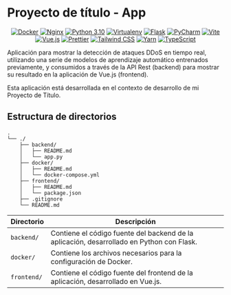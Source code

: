 # Proyecto de título - App

<div align="center">

[![Docker][docker-badge]][docker-web]
[![Nginx][nginx-badge]][nginx-web]
[![Python 3.10][python-badge]][python-web]
[![Virtualenv][venv-badge]][pyenv-web]
[![Flask][flask-badge]][flask-web]
[![PyCharm][pycharm-badge]][pycharm-web]
[![Vite][vite-badge]][vite-web]
[![Vue.js][vue-badge]][vue-web]
[![Prettier][prettier-badge]][prettier-web]
[![Tailwind CSS][tailwindcss-badge]][tailwindcss-web]
[![Yarn][yarn-badge]][yarn-web]
[![TypeScript][typescript-badge]][typescript-web]

</div>

Aplicación para mostrar la detección de ataques
DDoS en tiempo real, utilizando una serie de modelos de aprendizaje
automático entrenados previamente, y consumidos a través de la API Rest
(backend) para mostrar su resultado en la aplicación de Vue.js (frontend).

Esta aplicación está desarrollada en el contexto de desarrollo de mi Proyecto de
Título.

## Estructura de directorios

```
.
└── ./
    ├── backend/
    │   ├── README.md
    │   └── app.py
    ├── docker/
    │   ├── README.md
    │   └── docker-compose.yml
    ├── frontend/
    │   ├── README.md
    │   └── package.json
    ├── .gitignore
    └── README.md
```

| Directorio  | Descripción                                                                               |
|-------------|-------------------------------------------------------------------------------------------|
| `backend/`  | Contiene el código fuente del backend de la aplicación, desarrollado en Python con Flask. |
| `docker/`   | Contiene los archivos necesarios para la configuración de Docker.                         |
| `frontend/` | Contiene el código fuente del frontend de la aplicación, desarrollado en Vue.js.          |

<!-- badges -->

[docker-badge]: https://img.shields.io/badge/Docker-2496ED?logo=docker&logoColor=FFF&style=flat

[docker-web]: https://www.docker.com/

[nginx-badge]: https://img.shields.io/badge/Nginx-009639?logo=nginx&logoColor=FFF&style=flat

[nginx-web]: https://www.nginx.com/

[python-badge]: https://img.shields.io/badge/Python%203.10-3776AB?logo=python&logoColor=FFF&style=flat

[python-web]: https://www.python.org/

[venv-badge]: https://img.shields.io/badge/Virtualenv-4B8BBE?logo=python&logoColor=FFF&style=flat

[pyenv-web]: https://virtualenv.pypa.io/en/latest/

[flask-badge]: https://img.shields.io/badge/Flask-000?logo=flask&logoColor=FFF&style=flat

[flask-web]: https://flask.palletsprojects.com/en/2.0.x/

[pycharm-badge]: https://img.shields.io/badge/PyCharm-000?logo=pycharm&logoColor=FFF&style=flat

[pycharm-web]: https://www.jetbrains.com/pycharm/

[vite-badge]: https://img.shields.io/badge/Vite-2C3A42?logo=vite&logoColor=FFF&style=flat

[vite-web]: https://vitejs.dev/

[vue-badge]: https://img.shields.io/badge/Vue-4FC08D?logo=vue.js&logoColor=FFF&style=flat

[vue-web]: https://vuejs.org/

[prettier-badge]: https://img.shields.io/badge/Prettier-F7B93E?logo=prettier&logoColor=FFF&style=flat

[prettier-web]: https://prettier.io/

[tailwindcss-badge]: https://img.shields.io/badge/Tailwind_CSS-38B2AC?logo=tailwind-css&logoColor=FFF&style=flat

[tailwindcss-web]: https://tailwindcss.com/

[yarn-badge]: https://img.shields.io/badge/Yarn-2C8EBB?logo=yarn&logoColor=FFF&style=flat

[yarn-web]: https://yarnpkg.com/

[typescript-badge]: https://img.shields.io/badge/TypeScript-3178C6?logo=typescript&logoColor=FFF&style=flat

[typescript-web]: https://www.typescriptlang.org/

